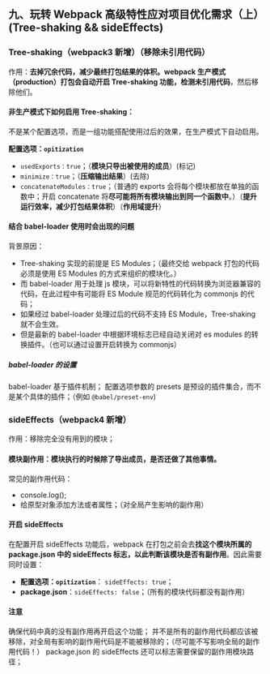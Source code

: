 ## 九、玩转 Webpack 高级特性应对项目优化需求（上）(Tree-shaking && sideEffects)

### Tree-shaking（webpack3 新增）（移除未引用代码）

作用：**去掉冗余代码，减少最终打包结果的体积。**webpack 生产模式（production）打包会自动开启 Tree-shaking 功能，检测**未引用代码**，然后移除他们。

#### 非生产模式下如何启用 Tree-shaking：

不是某个配置选项，而是一组功能搭配使用过后的效果，在生产模式下自动启用。

**配置选项：`opitization`**

- `usedExports：true`；（**模块只导出被使用的成员**）(标记)
- `minimize：true`；（**压缩输出结果**）(去除)
- `concatenateModules：true`；（普通的 exports 会将每个模块都放在单独的函数中；开启 concatenate 将**尽可能将所有模块输出到同一个函数中**。）（**提升运行效率，减少打包结果体积**）（**作用域提升**）

#### 结合 babel-loader 使用时会出现的问题

背景原因：
- Tree-shaking 实现的前提是 ES Modules；（最终交给 webpack 打包的代码必须是使用 ES Modules 的方式来组织的模块化。）
- 而 babel-loader 用于处理 js 模块，可以将新特性的代码转换为浏览器兼容的代码，在此过程中有可能将 ES Module 规范的代码转化为 commonjs 的代码；
- 如果经过 babel-loader 处理过后的代码不支持 ES Module，Tree-shaking 就不会生效。
- 但是最新的 babel-loader 中根据环境标志已经自动关闭对 es modules 的转换插件。（也可以通过设置开启转换为 commonjs）

##### babel-loader 的设置

babel-loader 基于插件机制；
配置选项参数的 presets 是预设的插件集合，而不是某个具体的插件；（例如 `@babel/preset-env`)

### sideEffects（webpack4 新增）

作用：移除完全没有用到的模块；

#### 模块副作用：模块执行的时候除了导出成员，是否还做了其他事情。

常见的副作用代码：
- console.log();
- 给原型对象添加方法或者属性；（对全局产生影响的副作用）

#### 开启 sideEffects

在配置开启 sideEffects 功能后，webpack 在打包之前会去**找这个模块所属的 package.json 中的 sideEffects 标志，以此判断该模块是否有副作用**。因此需要同时设置：
- **配置选项：`opitization`**： `sideEffects: true`；
- **package.json**：`sideEffects: false`；（所有的模块代码都没有副作用）

#### 注意

确保代码中真的没有副作用再开启这个功能；
并不是所有的副作用代码都应该被移除，对全局有影响的副作用代码是不能被移除的；（尽可能不写影响全局的副作用代码！）
package.json 的 sideEffects 还可以标志需要保留的副作用模块路径；
